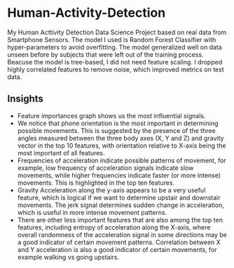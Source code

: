# Human-Activity-Detection
My Human Acttivity Detection Data Science Project based on real data from Smartphone Sensors. The model I used is Random Forest Classifier with hyper-parameters to avoid overfitting. The model generalized well on data unseen before by subjects that were left out of the training process. Beacuse the model is tree-based, I did not need feature scaling. I dropped highly correlated features to remove noise, which improved metrics on test data.

## Insights
- Feature importances graph shows us the most influential signals.
- We notice that phone orientation is the most important in determining possible movements. This is suggested by the presence of the three angles measured between the three body axes (X, Y and Z) and gravity vector in the top 10 features, with orientation relative to X-axis being the most important of all features.
- Frequencies of acceleration indicate possible patterns of movement, for example, low frequency of acceleration signals indicate slow movements, while higher frequencies indicate faster (or more intense) movements. This is highlighted in the top ten features.
- Gravity Acceleration along the y-axis appears to be a very useful feature, which is logical if we want to determine upstair and downstair movements. The jerk signal determines sudden change in acceleration, which is useful in more intense movement patterns.
- There are other less important features that are also among the top ten features, including entropy of acceleration along the X-axis, where overall randomness of the acceleration signal in some directions may be a good indicator of certain movement patterns. Correlation between X and Y acceleration is also a good indicator of certain movements, for example walking vs going upstairs.